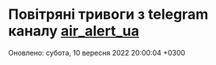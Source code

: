 # Повітряні тривоги з telegram каналу [air_alert_ua](https://t.me/air_alert_ua)

Оновлено:
субота, 10 вересня 2022 20:00:04 +0300
